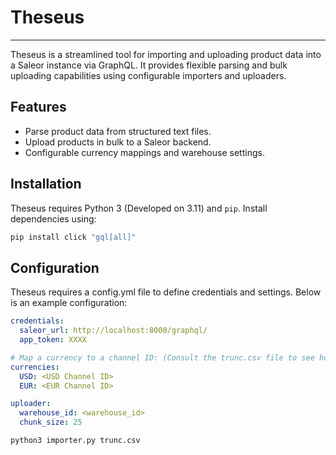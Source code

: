 # Theseus
---

Theseus is a streamlined tool for importing and uploading product data into a Saleor instance via GraphQL. It provides flexible parsing and bulk uploading capabilities using configurable importers and uploaders.

## Features
- Parse product data from structured text files.
- Upload products in bulk to a Saleor backend.
- Configurable currency mappings and warehouse settings.

## Installation

Theseus requires Python 3 (Developed on 3.11) and `pip`. Install dependencies using:

```sh
pip install click "gql[all]"
```

## Configuration

Theseus requires a config.yml file to define credentials and settings. Below is an example configuration:
```yaml
credentials:
  saleor_url: http://localhost:8000/graphql/
  app_token: XXXX

# Map a currency to a channel ID: (Consult the trunc.csv file to see how this is used.)
currencies:
  USD: <USD Channel ID>
  EUR: <EUR Channel ID>

uploader:
  warehouse_id: <warehouse_id>
  chunk_size: 25
```


```sh
python3 importer.py trunc.csv
```
